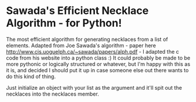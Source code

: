 # Sawada's Efficient Necklace Algorithm - for Python!

The most efficient algorithm for generating necklaces from a list of elements. Adapted from Joe Sawada's algorithm - paper here http://www.cis.uoguelph.ca/~sawada/papers/alph.pdf - I adapted the c code from his website into a python class :) It could probably be made to be more pythonic or logically structured or whatever, but I'm happy with this as it is, and decided I should put it up in case someone else out there wants to do this kind of thing.

Just initialize an object with your list as the argument and it'll spit out the necklaces into the necklaces member.
